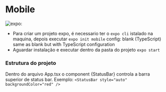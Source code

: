 # Mobile
![expo](https://docs.expo.dev/):
- Para criar um projeto expo, é necessario ter o `expo cli` istalado na maquina, depois executar `expo init mobile`
config: blank (TypeScript) same as blank but with TypeScript configuration
- Aguardar instalação e executar dentro da pasta do projeto `expo start`

### Estrutura do projeto
Dentro do arquivo App.tsx o component {StatusBar} controla a barra superior de status bar.
Exemplo: `<StatusBar style="auto" backgroundColor="red" />`